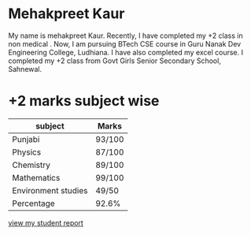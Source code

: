 # Mehakpreet Kaur 
My name is mehakpreet Kaur. Recently, I have completed my +2 class in non medical . Now, I am pursuing BTech CSE course in Guru Nanak Dev Engineering College, Ludhiana. I have also completed my excel course. I completed my +2 class from Govt Girls Senior Secondary School, Sahnewal. 
# +2 marks subject wise 
| subject | Marks | 
| -------- | ------- | 
| Punjabi | 93/100 | 
| Physics | 87/100 | 
| Chemistry | 89/100 | 
| Mathematics | 99/100 | 
| Environment studies | 49/50 | 
| Percentage | 92.6% |

[view my student report](Studentreport۔md)

